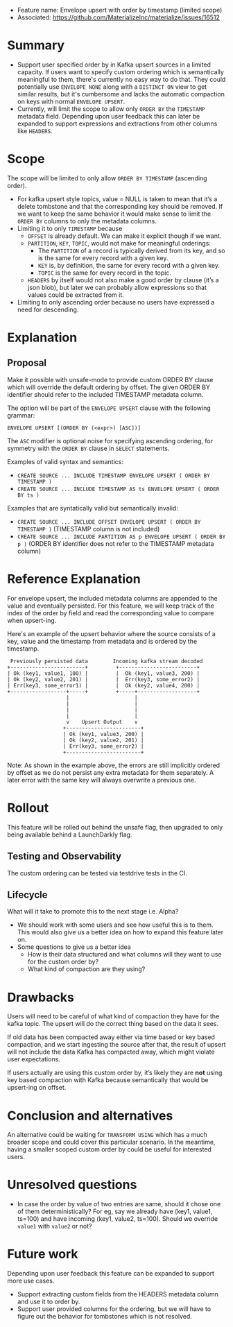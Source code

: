 - Feature name: Envelope upsert with order by timestamp (limited scope)
- Associated: https://github.com/MaterializeInc/materialize/issues/16512

# Summary

- Support user specified order by in Kafka upsert sources in a limited capacity. If users want to specify custom ordering which is semantically meaningful to them, there's currently no easy way to do that. They could potentially use `ENVELOPE NONE` along with a `DISTINCT ON` view to get similar results, but it's cumbersome and lacks the automatic compaction on keys with normal `ENVELOPE UPSERT`.
- Currently, will limit the scope to allow only `ORDER BY` the `TIMESTAMP` metadata field. Depending upon user feedback this can later be expanded to support expressions and extractions from other columns like `HEADERS`.

# Scope

The scope will be limited to only allow `ORDER BY TIMESTAMP` (ascending order).

- For kafka upsert style topics, value = NULL is taken to mean that it’s a delete tombstone and that the corresponding key should be removed. If we want to keep the same behavior it would make sense to limit the `ORDER BY` columns to only the metadata columns.
- Limiting it to only `TIMESTAMP` because
    - `OFFSET` is already default. We can make it explicit though if we want.
    - `PARTITION`, `KEY`, `TOPIC`, would not make for meaningful orderings:
        - The `PARTITION` of a record is typically derived from its key, and so is the same for every record with a given key.
        - `KEY` is, by definition, the same for every record with a given key.
        - `TOPIC` is the same for every record in the topic.
    - `HEADERS` by itself would not also make a good order by clause (it’s a json blob), but later we can probably allow expressions so that values could be extracted from it.
- Limiting to only ascending order because no users have expressed a need for descending.

# Explanation

## Proposal

Make it possible with unsafe-mode to provide custom ORDER BY clause which will override the default ordering by offset. The given ORDER BY identifier should refer to the included TIMESTAMP metadata column.

The option will be part of the `ENVELOPE UPSERT` clause with the following grammar:

`ENVELOPE UPSERT [(ORDER BY (<expr>) [ASC])]`

The `ASC` modifier is optional noise for specifying ascending ordering, for symmetry with the `ORDER BY` clause in `SELECT` statements.

Examples of valid syntax and semantics:
- `CREATE SOURCE ... INCLUDE TIMESTAMP ENVELOPE UPSERT ( ORDER BY TIMESTAMP )`
- `CREATE SOURCE ... INCLUDE TIMESTAMP AS ts ENVELOPE UPSERT ( ORDER BY ts )`

Examples that are syntatically valid but semantically invalid:
- `CREATE SOURCE ... INCLUDE OFFSET ENVELOPE UPSERT ( ORDER BY TIMESTAMP )` (TIMESTAMP column is not included)
- `CREATE SOURCE ... INCLUDE PARTITION AS p ENVELOPE UPSERT ( ORDER BY p )` (ORDER BY identifier does not refer to the TIMESTAMP metadata column)

# Reference Explanation
For envelope upsert, the included metadata columns are appended to the value and eventually persisted. For this feature, we will keep track of the index of the order by field and read the corresponding value to compare when upsert-ing.

Here's an example of the upsert behavior where the source consists of a key, value and the timestamp from metadata and is ordered by the timestamp.

```
 Previously persisted data        Incoming kafka stream decoded
+------------------------+         +-------------------------+
| Ok (key1, value1, 100) |         |  Ok (key1, value3, 200) |
| Ok (key2, value2, 201) |         |  Err(key3, some_error2) |
| Err(key3, some_error1) |         |  Ok (key2, value4, 200) |
+------------------+-----+         +-----+-------------------+
                   |                     |
                   |                     |
                   |                     |
                   |                     |
                   v    Upsert Output    v
                  +------------------------+
                  | Ok (key1, value3, 200) |
                  | Ok (key2, value2, 201) |
                  | Err(key3, some_error2) |
                  +------------------------+
```
Note: As shown in the example above, the errors are still implicitly ordered by offset as we do not persist any extra metadata for them separately. A later error with the same key will always overwrite a previous one.

# Rollout
This feature will be rolled out behind the unsafe flag, then upgraded to only being available behind a LaunchDarkly flag.

## Testing and Observability

The custom ordering can be tested via testdrive tests in the CI.

## Lifecycle

What will it take to promote this to the next stage i.e. Alpha?

- We should work with some users and see how useful this is to them. This would also give us a better idea on how to expand this feature later on.
- Some questions to give us a better idea
    - How is their data structured and what columns will they want to use for the custom order by?
    - What kind of compaction are they using?

# Drawbacks

Users will need to be careful of what kind of compaction they have for the kafka topic. The upsert will do the correct thing based on the data it sees.

If old data has been compacted away either via time based or key based compaction, and we start ingesting the source after that, the result of upsert will not include the data Kafka has compacted away, which might violate user expectations.

If users actually are using this custom order by, it’s likely they are **not** using key based compaction with Kafka because semantically that would be upsert-ing on offset.

# Conclusion and alternatives

An alternative could be waiting for `TRANSFORM USING` which has a much broader scope and could cover this particular scenario. In the meantime, having a smaller scoped custom order by could be useful for interested users.

# Unresolved questions
- In case the order by value of two entries are same, should it chose one of them deterministically? For eg, say we already have (key1, value1, ts=100) and have incoming (key1, value2, ts=100). Should we override `value1` with `value2` or not?

# Future work

Depending upon user feedback this feature can be expanded to support more use cases.
- Support extracting custom fields from the HEADERS metadata column and use it to order by.
- Support user provided columns for the ordering, but we will have to figure out the behavior for tombstones which is not resolved.
